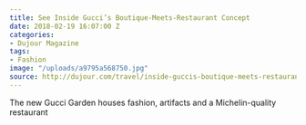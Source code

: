 ```yaml
---
title: See Inside Gucci’s Boutique-Meets-Restaurant Concept
date: 2018-02-19 16:07:00 Z
categories:
- Dujour Magazine
tags:
- Fashion
image: "/uploads/a9795a568750.jpg"
source: http://dujour.com/travel/inside-guccis-boutique-meets-restaurant-concept/
---
```


The new Gucci Garden houses fashion, artifacts and a Michelin-quality restaurant

